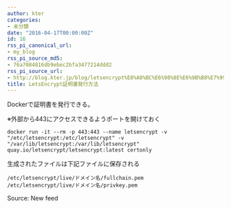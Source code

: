```yaml
---
author: kter
categories:
- 未分類
date: "2016-04-17T00:00:00Z"
id: 16
rss_pi_canonical_url:
- my_blog
rss_pi_source_md5:
- 76a7084816db9ebec2bfa3477214ddd2
rss_pi_source_url:
- http://blog.kter.jp/blog/letsencrypt%E8%A8%BC%E6%98%8E%E6%9B%B8%E7%99%BA%E8%A1%8C%E6%96%B9%E6%B3%95/
title: LetsEncrypt証明書発行方法
---
```

Dockerで証明書を発行できる。

※外部から443にアクセスできるようポートを開けておく

<div class="highlight">
  <pre><code class="language-">docker run -it --rm -p 443:443 --name letsencrypt -v "/etc/letsencrypt:/etc/letsencrypt" -v "/var/lib/letsencrypt:/var/lib/letsencrypt" quay.io/letsencrypt/letsencrypt:latest certonly
</code></pre>
</div>

生成されたファイルは下記ファイルに保存される

<div class="highlight">
  <pre><code class="language-">/etc/letsencrypt/live/ドメイン名/fullchain.pem
/etc/letsencrypt/live/ドメイン名/privkey.pem
</code></pre>
</div>

Source: New feed